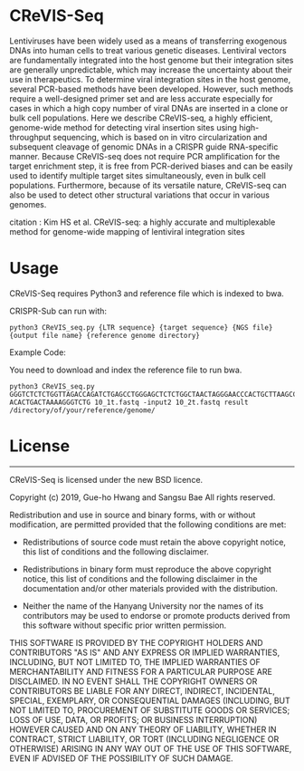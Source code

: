 # CReVIS-Seq

Lentiviruses have been widely used as a means of transferring exogenous DNAs into human cells to treat various genetic diseases. Lentiviral vectors are fundamentally integrated into the host genome but their integration sites are generally unpredictable, which may increase the uncertainty about their use in therapeutics. To determine viral integration sites in the host genome, several PCR-based methods have been developed. However, such methods require a well-designed primer set and are less accurate especially for cases in which a high copy number of viral DNAs are inserted in a clone or bulk cell populations. Here we describe CReVIS-seq, a highly efficient, genome-wide method for detecting viral insertion sites using high-throughput sequencing, which is based on in vitro circularization and subsequent cleavage of genomic DNAs in a CRISPR guide RNA-specific manner. Because CReVIS-seq does not require PCR amplification for the target enrichment step, it is free from PCR-derived biases and can be easily used to identify multiple target sites simultaneously, even in bulk cell populations. Furthermore, because of its versatile nature, CReVIS-seq can also be used to detect other structural variations that occur in various genomes. 

citation : Kim HS et al. CReVIS-seq: a highly accurate and multiplexable method for genome-wide mapping of lentiviral integration sites

# Usage

CReVIS-Seq requires Python3 and reference file which is indexed to bwa.

CRISPR-Sub can run with:

    python3 CReVIS_seq.py {LTR sequence} {target sequence} {NGS file} {output file name} {reference genome directory}

Example Code:
 
 You need to download and index the reference file to run bwa.
 
    python3 CReVIS_seq.py GGGTCTCTCTGGTTAGACCAGATCTGAGCCTGGGAGCTCTCTGGCTAACTAGGGAACCCACTGCTTAAGCCTCAATAAAGCTTGCCTTGAGTGCTTCAAGTAGTGTGTGCCCGTCTGTTGTGTGACTCTGGTAACTAGAGATCCCTCAGACCCTTTTAGTCAGTGTGGAAAATCTCTAGCA ACACTGACTAAAAGGGTCTG 10_1t.fastq -input2 10_2t.fastq result /directory/of/your/reference/genome/

# License
-------
CReVIS-Seq is licensed under the new BSD licence.

Copyright (c) 2019, Gue-ho Hwang and Sangsu Bae
All rights reserved.

Redistribution and use in source and binary forms, with or without modification,
are permitted provided that the following conditions are met:

* Redistributions of source code must retain the above copyright notice, this
  list of conditions and the following disclaimer.

* Redistributions in binary form must reproduce the above copyright notice, this
  list of conditions and the following disclaimer in the documentation and/or
  other materials provided with the distribution.

* Neither the name of the Hanyang University nor the names of its
  contributors may be used to endorse or promote products derived from
  this software without specific prior written permission.

THIS SOFTWARE IS PROVIDED BY THE COPYRIGHT HOLDERS AND CONTRIBUTORS "AS IS" AND
ANY EXPRESS OR IMPLIED WARRANTIES, INCLUDING, BUT NOT LIMITED TO, THE IMPLIED
WARRANTIES OF MERCHANTABILITY AND FITNESS FOR A PARTICULAR PURPOSE ARE
DISCLAIMED. IN NO EVENT SHALL THE COPYRIGHT OWNERS OR CONTRIBUTORS BE LIABLE FOR
ANY DIRECT, INDIRECT, INCIDENTAL, SPECIAL, EXEMPLARY, OR CONSEQUENTIAL DAMAGES
(INCLUDING, BUT NOT LIMITED TO, PROCUREMENT OF SUBSTITUTE GOODS OR SERVICES;
LOSS OF USE, DATA, OR PROFITS; OR BUSINESS INTERRUPTION) HOWEVER CAUSED AND ON
ANY THEORY OF LIABILITY, WHETHER IN CONTRACT, STRICT LIABILITY, OR TORT
(INCLUDING NEGLIGENCE OR OTHERWISE) ARISING IN ANY WAY OUT OF THE USE OF THIS
SOFTWARE, EVEN IF ADVISED OF THE POSSIBILITY OF SUCH DAMAGE.

